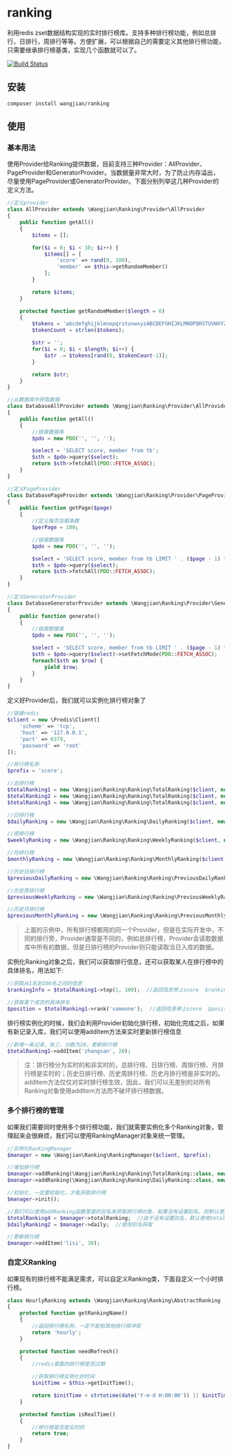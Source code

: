 # ranking
利用redis zset数据结构实现的实时排行榜库。支持多种排行榜功能，例如总排行，日排行，周排行等等。方便扩展，可以根据自己的需要定义其他排行榜功能，只需要继承排行榜基类，实现几个函数就可以了。

[![Build Status](https://travis-ci.org/wangsir0624/ranking.svg?branch=master)](https://travis-ci.org/wangsir0624/ranking)

## 安装

```
composer install wangjian/ranking
```

## 使用

### 基本用法

使用Provider给Ranking提供数据，目前支持三种Provider：AllProvider、PageProvider和GeneratorProvider。当数据量非常大时，为了防止内存溢出，尽量使用PageProvider或GeneratorProvider。下面分别列举这几种Provider的定义方法。
```php
//定义provider
class AllProvider extends \Wangjian\Ranking\Provider\AllProvider
{
    public function getAll()
    {
        $items = [];

        for($i = 0; $i < 10; $i++) {
            $items[] = [
                'score' => rand(0, 100),
                'member' => $this->getRandomMember()
            ];
        }

        return $items;
    }

    protected function getRandomMember($length = 6)
    {
        $tokens = 'abcdefghijklmnopqrstuvwxyzABCDEFGHIJKLMNOPQRSTUVWXYZ';
        $tokenCount = strlen($tokens);

        $str = '';
        for($i = 0; $i < $length; $i++) {
            $str .= $tokens[rand(0, $tokenCount-1)];
        }

        return $str;
    }
}

//从数据库中获取数据
class DatabaseAllProvider extends \Wangjian\Ranking\Provider\AllProvider
{
    public function getAll()
    {
        //链接数据库
        $pdo = new PDO('', '', '');

        $select = 'SELECT score, member from tb';
        $sth = $pdo->query($select);
        return $sth->fetchAll(PDO::FETCH_ASSOC);
    }
}

//定义PageProvider
class DatabasePageProvider extends \Wangjian\Ranking\Provider\PageProvider
{
    public function getPage($page)
    {
        //定义每页加载条数
        $perPage = 100;

        //链接数据库
        $pdo = new PDO('', '', '');

        $select = 'SELECT score, member from tb LIMIT ' . ($page - 1) * $perPage . ', ' . $perPage;
        $sth = $pdo->query($select);
        return $sth->fetchAll(PDO::FETCH_ASSOC);
    }
}

//定义GeneratorProvider
class DatabaseGeneratorProvider extends \Wangjian\Ranking\Provider\GeneratorProvider
{
    public function generate()
    {
        //链接数据库
        $pdo = new PDO('', '', '');

        $select = 'SELECT score, member from tb LIMIT ' . ($page - 1) * $perPage . ', ' . $perPage;
        $sth = $pdo->query($select)->setFetchMode(PDO::FETCH_ASSOC);
        foreach($sth as $row) {
            yield $row;
        }
    }
}
```

定义好Provider后，我们就可以实例化排行榜对象了

```php
//链接redis
$client = new \Predis\Client([
    'scheme' => 'tcp',
    'host' => '127.0.0.1',
    'port' => 6379,
    'password' => 'root'
]);

//排行榜名称
$prefix = 'score';

//总排行榜
$totalRanking1 = new \Wangjian\Ranking\Ranking\TotalRanking($client, new DatabaseAllProvider(), $prefix);
$totalRanking2 = new \Wangjian\Ranking\Ranking\TotalRanking($client, new DatabasePageProvider(), $prefix);
$totalRanking3 = new \Wangjian\Ranking\Ranking\TotalRanking($client, new DatabaseGeneratorProvider(), $prefix);

//日排行榜
$dailyRanking = new \Wangjian\Ranking\Ranking\DailyRanking($client, new DatabaseAllProvider(), $prefix);

//周排行榜
$weeklyRanking = new \Wangjian\Ranking\Ranking\WeeklyRanking($client, new DatabaseAllProvider(), $prefix);

//月排行榜
$monthlyRanking = new \Wangjian\Ranking\Ranking\MonthlyRanking($client, new DatabaseAllProvider(), $prefix);

//历史日排行榜
$previousDailyRanking = new \Wangjian\Ranking\Ranking\PreviousDailyRanking($client, new DatabaseAllProvider(), $prefix);

//历史周排行榜
$previousWeeklyRanking = new \Wangjian\Ranking\Ranking\PreviousWeeklyRanking($client, new DatabaseAllProvider(), $prefix);

//历史月排行榜
$previousMonthlyRanking = new \Wangjian\Ranking\Ranking\PreviousMonthlyRanking($client, new DatabaseAllProvider(), $prefix);
```

> 上面的示例中，所有排行榜都用的同一个Provider，但是在实际开发中，不同的排行旁，Provider通常是不同的，例如总排行榜，Provider会读取数据库中所有的数据，但是日排行榜的Provider则只能读取当日入库的数据。

实例化Ranking对象之后，我们可以获取排行信息，还可以获取某人在排行榜中的具体排名，用法如下:

```php
//获取从1名到100名之间的信息
$rankingInfo = $totalRanking1->top(1, 100);  //返回信息带上score  $rankingInfoWithScore = $totalRanking1->top(1, 100, true);

//获取某个成员的具体排名
$position = $totalRanking1->rank('someone');  //返回信息带上score  $positionWithScore = $totalRanking1->rank('someone', true);
```

排行榜实例化的时候，我们会利用Provider初始化排行榜，初始化完成之后，如果有新记录入库，我们可以使用addItem方法来实时更新排行榜信息

```php
//新增一条记录，张三，分数为20，更新排行榜
$totalRanking1->addItem('zhangsan', 20);
```

> 注：排行榜分为实时的和非实时的，总排行榜、日排行榜、周排行榜、月排行榜是实时的；历史日排行榜、历史周排行榜、历史月排行榜是非实时的。addItem方法仅仅对实时排行榜生效，因此，我们可以无差别的对所有Ranking对象使用addItem方法而不破坏排行榜数据。

### 多个排行榜的管理

如果我们需要同时使用多个排行榜功能，我们就需要实例化多个Ranking对象，管理起来会很麻烦，我们可以使用RankingManager对象来统一管理。

```php
//实例化RankingManager
$manager = new \Wangjian\Ranking\RankingManager($client, $prefix);

//增加排行榜
$manager->addRanking(\Wangjian\Ranking\Ranking\TotalRanking::class, new DatabaseAllProvider());
$manager->addRanking(\Wangjian\Ranking\Ranking\DailyRanking::class, new DatabaseAllProvider(), 'daily'); //设置别名

//初始化，一定要初始化，才能获取排行榜
$manager->init();

//我们可以使用addRanking函数里面的别名来获取排行榜对象，如果没有设置别名，则默认使用首字母小写的类名
$totalRanking4 = $manager->totalRanking;  //由于没有设置别名，默认使用totalRanking
$dailyRanking2 = $manager->daily;  //使用别名获取

//更新排行榜
$manager->addItem('lisi', 30);
```

### 自定义Ranking

如果现有的排行榜不能满足需求，可以自定义Ranking类，下面自定义一个小时排行榜。

```php
class HourlyRanking extends \Wangjian\Ranking\Ranking\AbstractRanking
{
    protected function getRankingName()
    {
        //返回排行榜名称，一定不能和其他排行榜冲突
        return 'hourly';
    }

    protected function needRefresh()
    {
        //redis里面的排行榜是否过期

        //获取排行榜实例化的时间
        $initTime = $this->getInitTime();

        return $initTime < strtotime(date('Y-m-d H:00:00')) || $initTime > strtotime(date('Y-m-d H:59:59'));
    }

    protected function isRealTime()
    {
        //排行榜是否是实时的
        return true;
    }
}
```





